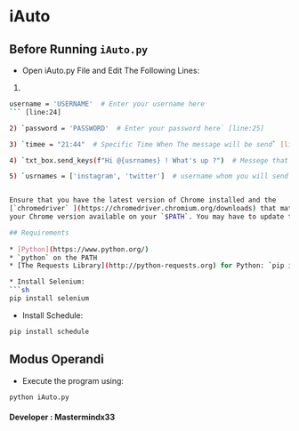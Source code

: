 iAuto
========
<a href="iauto.netlify.app" alt="iAuto"/></a>

## Before Running `iAuto.py` 

* Open iAuto.py File and Edit The Following Lines: 

1)
```sh
username = 'USERNAME'  # Enter your username here
``` [line:24]

2) `password = 'PASSWORD'  # Enter your password here` [line:25]

3) `timee = "21:44"  # Specific Time When The message will be send` [line:91] ( optional )

4) `txt_box.send_keys(f"Hi @{usrnames} ! What's up ?")  # Messege that you want to send` [line:53]

5) `usrnames = ['instagram', 'twitter']  # username whom you will send the message` [line:11]


Ensure that you have the latest version of Chrome installed and the
[`chromedriver` ](https://chromedriver.chromium.org/downloads) that matches
your Chrome version available on your `$PATH`. You may have to update this from time to time.

## Requirements
 
* [Python](https://www.python.org/)
* `python` on the PATH
* [The Requests Library](http://python-requests.org) for Python: `pip install requests`

* Install Selenium:
```sh
pip install selenium
```

* Install Schedule:
```sh
pip install schedule
```

## Modus Operandi

* Execute the program using:
```sh
python iAuto.py
```

#### Developer : Mastermindx33
